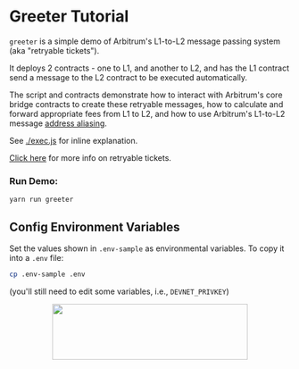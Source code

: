 # Greeter Tutorial

`greeter` is a simple demo of Arbitrum's L1-to-L2 message passing system (aka "retryable tickets").

It deploys 2 contracts - one to L1, and another to L2, and has the L1 contract send a message to the L2 contract to be executed automatically.

The script and contracts demonstrate how to interact with Arbitrum's core bridge contracts to create these retryable messages, how to calculate and forward appropriate fees from L1 to L2, and how to use Arbitrum's L1-to-L2 message [address aliasing](https://developer.offchainlabs.com/docs/l1_l2_messages#address-aliasing).

See [./exec.js](./scripts/exec.js) for inline explanation.

[Click here](https://developer.offchainlabs.com/docs/l1_l2_messages) for more info on retryable tickets.

### Run Demo:

```
yarn run greeter
```

## Config Environment Variables

Set the values shown in `.env-sample` as environmental variables. To copy it into a `.env` file:

```bash
cp .env-sample .env
```

(you'll still need to edit some variables, i.e., `DEVNET_PRIVKEY`)

<p align="center">
  <img width="350" height="100" src= "https://offchainlabs.com/wp-content/themes/offchain/images/home/footer/logo.svg" />
</p>

